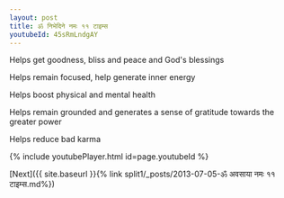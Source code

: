 ```yaml
---
layout: post
title: ॐ निभेदिने नमः ११ टाइम्स
youtubeId: 45sRmLndgAY
---
```

 
 
Helps get goodness, bliss and peace and God's blessings
 
Helps remain focused, help generate inner energy 
 
Helps boost physical and mental health 
 
Helps remain grounded and generates a sense of gratitude towards the greater power 
 
Helps reduce bad karma
 
 
 
 


{% include youtubePlayer.html id=page.youtubeId %}
 
[Next]({{ site.baseurl }}{% link  split1/_posts/2013-07-05-ॐ अवसाया नमः ११ टाइम्स.md%})
 
